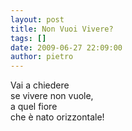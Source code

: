 ```yaml
---
layout: post
title: Non Vuoi Vivere?
tags: []
date: 2009-06-27 22:09:00
author: pietro
---
```

Vai a chiedere<br/>se vivere non vuole,<br/>a quel fiore<br/>che è nato orizzontale!
